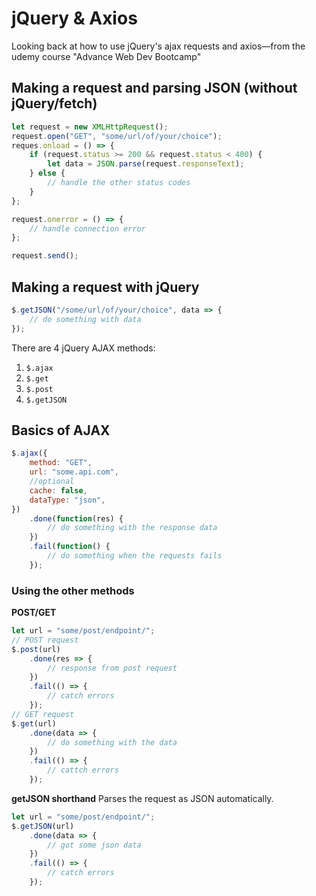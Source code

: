 # jQuery & Axios

Looking back at how to use jQuery's ajax requests and axios—from the udemy course "Advance Web Dev Bootcamp"

## Making a request and parsing JSON (without jQuery/fetch)

```javascript
let request = new XMLHttpRequest();
request.open("GET", "some/url/of/your/choice");
reques.onload = () => {
	if (request.status >= 200 && request.status < 400) {
		let data = JSON.parse(request.responseText);
	} else {
		// handle the other status codes
	}
};

request.onerror = () => {
	// handle connection error
};

request.send();
```

## Making a request with jQuery

```javascript
$.getJSON("/some/url/of/your/choice", data => {
	// do something with data
});
```

There are 4 jQuery AJAX methods:

1. `$.ajax`
2. `$.get`
3. `$.post`
4. `$.getJSON`

## Basics of AJAX

```javascript
$.ajax({
	method: "GET",
	url: "some.api.com",
	//optional
	cache: false,
	dataType: "json",
})
	.done(function(res) {
		// do something with the response data
	})
	.fail(function() {
		// do something when the requests fails
	});
```

### Using the other methods

**POST/GET**

```javascript
let url = "some/post/endpoint/";
// POST request
$.post(url)
	.done(res => {
		// response from post request
	})
	.fail(() => {
		// catch errors
	});
// GET request
$.get(url)
	.done(data => {
		// do something with the data
	})
	.fail(() => {
		// cattch errors
	});
```

**getJSON shorthand**
Parses the request as JSON automatically.

```javascript
let url = "some/post/endpoint/";
$.getJSON(url)
	.done(data => {
		// got some json data
	})
	.fail(() => {
		// catch errors
	});
```
